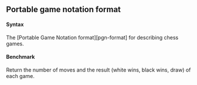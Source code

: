 ## Portable game notation format

#### Syntax

The [Portable Game Notation format][pgn-format] for describing chess
games.

#### Benchmark

Return the number of moves and the result (white wins, black wins,
draw) of each game.
